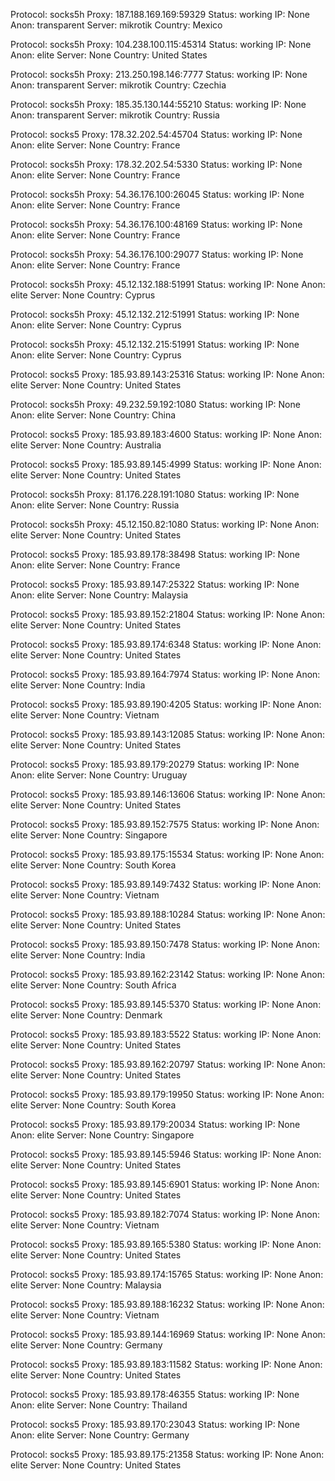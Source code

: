 Protocol: socks5h
Proxy: 187.188.169.169:59329
Status: working
IP: None
Anon: transparent
Server: mikrotik
Country: Mexico

Protocol: socks5h
Proxy: 104.238.100.115:45314
Status: working
IP: None
Anon: elite
Server: None
Country: United States

Protocol: socks5h
Proxy: 213.250.198.146:7777
Status: working
IP: None
Anon: transparent
Server: mikrotik
Country: Czechia

Protocol: socks5h
Proxy: 185.35.130.144:55210
Status: working
IP: None
Anon: transparent
Server: mikrotik
Country: Russia

Protocol: socks5
Proxy: 178.32.202.54:45704
Status: working
IP: None
Anon: elite
Server: None
Country: France

Protocol: socks5h
Proxy: 178.32.202.54:5330
Status: working
IP: None
Anon: elite
Server: None
Country: France

Protocol: socks5h
Proxy: 54.36.176.100:26045
Status: working
IP: None
Anon: elite
Server: None
Country: France

Protocol: socks5h
Proxy: 54.36.176.100:48169
Status: working
IP: None
Anon: elite
Server: None
Country: France

Protocol: socks5h
Proxy: 54.36.176.100:29077
Status: working
IP: None
Anon: elite
Server: None
Country: France

Protocol: socks5h
Proxy: 45.12.132.188:51991
Status: working
IP: None
Anon: elite
Server: None
Country: Cyprus

Protocol: socks5h
Proxy: 45.12.132.212:51991
Status: working
IP: None
Anon: elite
Server: None
Country: Cyprus

Protocol: socks5h
Proxy: 45.12.132.215:51991
Status: working
IP: None
Anon: elite
Server: None
Country: Cyprus

Protocol: socks5
Proxy: 185.93.89.143:25316
Status: working
IP: None
Anon: elite
Server: None
Country: United States

Protocol: socks5h
Proxy: 49.232.59.192:1080
Status: working
IP: None
Anon: elite
Server: None
Country: China

Protocol: socks5
Proxy: 185.93.89.183:4600
Status: working
IP: None
Anon: elite
Server: None
Country: Australia

Protocol: socks5
Proxy: 185.93.89.145:4999
Status: working
IP: None
Anon: elite
Server: None
Country: United States

Protocol: socks5h
Proxy: 81.176.228.191:1080
Status: working
IP: None
Anon: elite
Server: None
Country: Russia

Protocol: socks5h
Proxy: 45.12.150.82:1080
Status: working
IP: None
Anon: elite
Server: None
Country: United States

Protocol: socks5
Proxy: 185.93.89.178:38498
Status: working
IP: None
Anon: elite
Server: None
Country: France

Protocol: socks5
Proxy: 185.93.89.147:25322
Status: working
IP: None
Anon: elite
Server: None
Country: Malaysia

Protocol: socks5
Proxy: 185.93.89.152:21804
Status: working
IP: None
Anon: elite
Server: None
Country: United States

Protocol: socks5
Proxy: 185.93.89.174:6348
Status: working
IP: None
Anon: elite
Server: None
Country: United States

Protocol: socks5
Proxy: 185.93.89.164:7974
Status: working
IP: None
Anon: elite
Server: None
Country: India

Protocol: socks5
Proxy: 185.93.89.190:4205
Status: working
IP: None
Anon: elite
Server: None
Country: Vietnam

Protocol: socks5
Proxy: 185.93.89.143:12085
Status: working
IP: None
Anon: elite
Server: None
Country: United States

Protocol: socks5
Proxy: 185.93.89.179:20279
Status: working
IP: None
Anon: elite
Server: None
Country: Uruguay

Protocol: socks5
Proxy: 185.93.89.146:13606
Status: working
IP: None
Anon: elite
Server: None
Country: United States

Protocol: socks5
Proxy: 185.93.89.152:7575
Status: working
IP: None
Anon: elite
Server: None
Country: Singapore

Protocol: socks5
Proxy: 185.93.89.175:15534
Status: working
IP: None
Anon: elite
Server: None
Country: South Korea

Protocol: socks5
Proxy: 185.93.89.149:7432
Status: working
IP: None
Anon: elite
Server: None
Country: Vietnam

Protocol: socks5
Proxy: 185.93.89.188:10284
Status: working
IP: None
Anon: elite
Server: None
Country: United States

Protocol: socks5
Proxy: 185.93.89.150:7478
Status: working
IP: None
Anon: elite
Server: None
Country: India

Protocol: socks5
Proxy: 185.93.89.162:23142
Status: working
IP: None
Anon: elite
Server: None
Country: South Africa

Protocol: socks5
Proxy: 185.93.89.145:5370
Status: working
IP: None
Anon: elite
Server: None
Country: Denmark

Protocol: socks5
Proxy: 185.93.89.183:5522
Status: working
IP: None
Anon: elite
Server: None
Country: United States

Protocol: socks5
Proxy: 185.93.89.162:20797
Status: working
IP: None
Anon: elite
Server: None
Country: United States

Protocol: socks5
Proxy: 185.93.89.179:19950
Status: working
IP: None
Anon: elite
Server: None
Country: South Korea

Protocol: socks5
Proxy: 185.93.89.179:20034
Status: working
IP: None
Anon: elite
Server: None
Country: Singapore

Protocol: socks5
Proxy: 185.93.89.145:5946
Status: working
IP: None
Anon: elite
Server: None
Country: United States

Protocol: socks5
Proxy: 185.93.89.145:6901
Status: working
IP: None
Anon: elite
Server: None
Country: United States

Protocol: socks5
Proxy: 185.93.89.182:7074
Status: working
IP: None
Anon: elite
Server: None
Country: Vietnam

Protocol: socks5
Proxy: 185.93.89.165:5380
Status: working
IP: None
Anon: elite
Server: None
Country: United States

Protocol: socks5
Proxy: 185.93.89.174:15765
Status: working
IP: None
Anon: elite
Server: None
Country: Malaysia

Protocol: socks5
Proxy: 185.93.89.188:16232
Status: working
IP: None
Anon: elite
Server: None
Country: Vietnam

Protocol: socks5
Proxy: 185.93.89.144:16969
Status: working
IP: None
Anon: elite
Server: None
Country: Germany

Protocol: socks5
Proxy: 185.93.89.183:11582
Status: working
IP: None
Anon: elite
Server: None
Country: United States

Protocol: socks5
Proxy: 185.93.89.178:46355
Status: working
IP: None
Anon: elite
Server: None
Country: Thailand

Protocol: socks5
Proxy: 185.93.89.170:23043
Status: working
IP: None
Anon: elite
Server: None
Country: Germany

Protocol: socks5
Proxy: 185.93.89.175:21358
Status: working
IP: None
Anon: elite
Server: None
Country: United States

